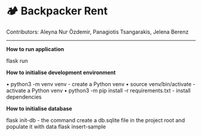 # 🏕 Backpacker Rent

Contributors: Aleyna Nur Özdemir, Panagiotis Tsangarakis, Jelena Berenz


---

**How to run application**

flask run

**How to initialise development environment**

• python3 -m venv venv - create a Python venv
• source venv/bin/activate - activate a Python venv
• python3 -m pip install -r requirements.txt - install dependencies

**How to initialise database**

flask init-db - the command create a db.sqlite file in the project root and populate it with data
flask insert-sample